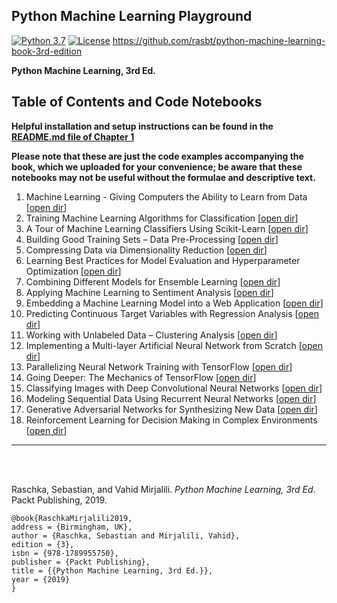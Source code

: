 ## Python Machine Learning Playground

[![Python 3.7](https://img.shields.io/badge/Python-3.7-blue.svg)](#)
[![License](https://img.shields.io/badge/Code%20License-MIT-blue.svg)](LICENSE.txt)
https://github.com/rasbt/python-machine-learning-book-3rd-edition


**Python Machine Learning, 3rd Ed.**  



## Table of Contents and Code Notebooks

**Helpful installation and setup instructions can be found in the [README.md file of Chapter 1](ch01/README.md)**

**Please note that these are just the code examples accompanying the book, which we uploaded for your convenience; be aware that these notebooks may not be useful without the formulae and descriptive text.**   


1. Machine Learning - Giving Computers the Ability to Learn from Data [[open dir](ch01)] 
2. Training Machine Learning Algorithms for Classification [[open dir](ch02)] 
3. A Tour of Machine Learning Classifiers Using Scikit-Learn [[open dir](ch03)] 
4. Building Good Training Sets – Data Pre-Processing [[open dir](ch04)] 
5. Compressing Data via Dimensionality Reduction [[open dir](ch05)] 
6. Learning Best Practices for Model Evaluation and Hyperparameter Optimization [[open dir](ch06)]
7. Combining Different Models for Ensemble Learning [[open dir](ch07)] 
8. Applying Machine Learning to Sentiment Analysis [[open dir](ch08)] 
9. Embedding a Machine Learning Model into a Web Application [[open dir](ch09)]  
10. Predicting Continuous Target Variables with Regression Analysis [[open dir](ch10)] 
11. Working with Unlabeled Data – Clustering Analysis [[open dir](ch11)] 
12. Implementing a Multi-layer Artificial Neural Network from Scratch [[open dir](ch12)] 
13. Parallelizing Neural Network Training with TensorFlow [[open dir](ch13)] 
14. Going Deeper: The Mechanics of TensorFlow [[open dir](ch14)] 
15. Classifying Images with Deep Convolutional Neural Networks [[open dir](ch15)]  
16. Modeling Sequential Data Using Recurrent Neural Networks [[open dir](ch16)] 
17. Generative Adversarial Networks for Synthesizing New Data [[open dir](ch17)]  
18. Reinforcement Learning for Decision Making in Complex Environments [[open dir](ch18)] 


--- 

<br>
<br>

Raschka, Sebastian, and Vahid Mirjalili. *Python Machine Learning, 3rd Ed*. Packt Publishing, 2019.

    @book{RaschkaMirjalili2019,  
    address = {Birmingham, UK},  
    author = {Raschka, Sebastian and Mirjalili, Vahid},  
    edition = {3},  
    isbn = {978-1789955750},   
    publisher = {Packt Publishing},  
    title = {{Python Machine Learning, 3rd Ed.}},  
    year = {2019}  
    }
